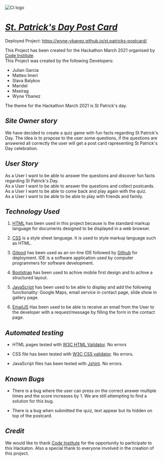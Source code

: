 ![CI logo](https://codeinstitute.s3.amazonaws.com/fullstack/ci_logo_small.png)

# [**_St. Patrick's Day Post Card_**](https://wyne-ybanez.github.io/st.patricks-postcard/)

Deployed Project: https://wyne-ybanez.github.io/st.patricks-postcard/

This Project has been created for the Hackathon March 2021 organised by [Code Institute](https://codeinstitute.net/).  
This Project was created by the following Developers:

- Julian Garcia
- Matteo Imeri
- Slava Balykov
- Maridel
- Mseirag
- Wyne Ybanez

The theme for the Hackathon March 2021 is St Patrick's day.

## **_Site Owner story_**

We have decided to create a quiz game with fun facts regarding St Patrick's Day. The idea is to propose to the user some questions, if the questions are answered all correctly the user will get a post card rapresenting St Patrick's Day celebration.

## **_User Story_**
As a User I want to be able to answer the questions and discover fun facts regarding St Patrick's Day.  
As a User I want to be able to answer the questions and collect postcards.  
As a User I want to be able to come back and play again with the quiz.  
As a User I want to be able to be able to play with friends and family.  


## **_Technology Used_**
1. [HTML](https://en.wikipedia.org/wiki/HTML) has been used in this project because is the standard markup language for documents designed to be displayed in a web browser.

2. [CSS](https://en.wikipedia.org/wiki/CSS)
is a style sheet language. It is used to style markup language such as HTML.

3. [Gitpod](https://gitpod.io/) has been used as an on-line IDE followed by [Github](https://github.com/) for deployment. IDE is a software application used by computer programmers for software development.


5. [Bootstrap](https://getbootstrap.com/) has been used to achive mobile first design and to achive a structured layout. 


7. [JavaScript](https://www.javascript.com/) has been used to be able to display and add the following functionality: Google Maps, email service in contact page, slide show in gallery page.

10. [EmailJS](https://www.emailjs.com/) Has been used to be able to receive an email from the User to the developer with a request/message by filling the form in  the contact page.  

## **_Automated testing_**

* HTML pages tested with [W3C HTML Validator](https://validator.w3.org/#validate_by_input).  No errors

* CSS file has been tested with [W3C CSS validator](https://jigsaw.w3.org/css-validator/). No errors.

* JavaScript files has been tested with [Jshint](https://jshint.com/). No errors.

## **_Known Bugs_**

* There is a bug where the user can press on the correct answer multiple times and the score increases by 1. We are still attempting to find a solution for this bug.

* There is a bug when submitted the quiz, text appear but its hidden on top of the postcard.

## **_Credit_**

We would like to thank [Code Institute](https://codeinstitute.net/) for the opportunity to participate to this Hackaton. Also a special thank to everyone involved in the creation of this project.

